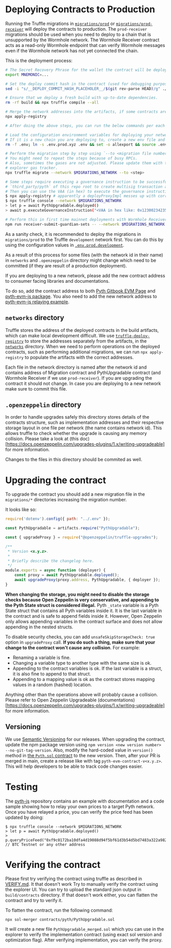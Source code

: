 # Deploying Contracts to Production

Running the Truffle migrations in [`migrations/prod`](migrations/prod) or [`migrations/prod-receiver`](migrations/prod-receiver/) will deploy the contracts to production. The `prod-receiver` migrations should be used when you need to deploy to a chain that is unsupported by the Wormhole network. The Wormhole Receiver contract acts as a read-only Wormhole endpoint that can verify Wormhole messages even if the Wormhole network has not yet connected the chain.

This is the deployment process:

```bash
# The Secret Recovery Phrase for the wallet the contract will be deployed from.
export MNEMONIC=...

# Set the deploy commit hash in the contract (used for debugging purposes)
sed -i "s/__DEPLOY_COMMIT_HASH_PLACEHOLER__/$(git rev-parse HEAD)/g" ./contracts/pyth/Pyth.sol

# Ensure that we deploy a fresh build with up-to-date dependencies.
rm -rf build && npx truffle compile --all

# Merge the network addresses into the artifacts, if some contracts are already deployed.
npx apply-registry

# After doing the above steps, you can run the below commands per each network.

# Load the configuration environment variables for deploying your network. make sure to use right env file.
# If it is a new chain you are deploying to, create a new env file and commit it to the repo.
rm -f .env; ln -s .env.prod.xyz .env && set -o allexport && source .env set && set +o allexport

# Perform the migration step by step using `--to <migration file number>` argument. Some steps require a governance execution to be successful. //TODO the process.
# You might need to repeat the steps because of busy RPCs.
# Also, sometimes the gases are not adjusted. Please update them with the network
# explorer gas tracker.
npx truffle migrate --network $MIGRATIONS_NETWORK --to <step>

# Some steps require executing a governance instruction to be successful, you can use the multisig message builder tool in 
# `third_party/pyth` of this repo root to create multisig transaction and execute it to create the VAA.
# Then you can use the VAA (in hex) to execute the governance instruction. To do so, run:
$ npx apply-registry # apparently a deployProxyImpl messes up with correct address of proxy
$ npx truffle console --network $MIGRATIONS_NETWORK
> let p = await PythUpgradable.deployed()
> await p.executeGovernanceInstruction("<VAA in hex like: 0x123002342352>");

# Perform this in first time mainnet deployments with Wormhole Receiver. (Or when guardian sets are upgraded)
npm run receiver-submit-guardian-sets -- --network $MIGRATIONS_NETWORK
```

As a sanity check, it is recommended to deploy the  migrations in `migrations/prod` to the Truffle `development` network first. You can do this by using the configuration values in [`.env.prod.development`](.env.prod.development).

As a result of this process for some files (with the network id in their name) in `networks` and `.openzeppelin` directory might change which need to be committed (if they are result of a production deployment).

If you are deploying to a new network, please add the new contract address to consumer facing libraries and documentations.

To do so, add the contract address to both [Pyth Gitbook EVM Page](https://github.com/pyth-network/pyth-gitbook/blob/main/consumers/evm.md) and [pyth-evm-js package](https://github.com/pyth-network/pyth-js/blob/main/pyth-evm-js/src/index.ts#L13). You also need to add the new network address to [pyth-evm-js relaying example](https://github.com/pyth-network/pyth-js/blob/main/pyth-evm-js/src/examples/EvmRelay.ts#L47).

## `networks` directory
Truffle stores the address of the deployed contracts in the build artifacts, which can make local development difficult. We use [`truffle-deploy-registry`](https://github.com/MedXProtocol/truffle-deploy-registry) to store the addresses separately from the artifacts, in the [`networks`](networks) directory. When we need to perform operations on the deployed contracts, such as performing additional migrations, we can run `npx apply-registry` to populate the artifacts with the correct addresses.

Each file in the network directory is named after the network id and contains address of Migration contract and PythUpgradable contract
(and Wormhole Receiver if we use `prod-receiver`). If you are upgrading the contract it should not change. In case you are deploying to a new network make sure to commit this file.

## `.openzeppelin` directory
In order to handle upgrades safely this directory stores details of the contracts structure, such as implementation addresses
and their respective storage layout in one file per network (the name contains network id). This allows truffle to 
check whether the upgrade is causing any memory collision. Please take a look at (this doc)[https://docs.openzeppelin.com/upgrades-plugins/1.x/writing-upgradeable] 
for more information.

Changes to the files in this directory should be commited as well.

# Upgrading the contract
To upgrade the contract you should add a new migration file in the `migrations/*` directories increasing the migration number.

It looks like so:

```javascript
require('dotenv').config({ path: "../.env" });

const PythUpgradable = artifacts.require("PythUpgradable");

const { upgradeProxy } = require("@openzeppelin/truffle-upgrades");

/**
 * Version <x.y.z>.
 * 
 * Briefly describe the changelog here.
 */
module.exports = async function (deployer) {
    const proxy = await PythUpgradable.deployed();
    await upgradeProxy(proxy.address, PythUpgradable, { deployer });
}
```

**When changing the storage, you might need to disable the storage checks because Open Zeppelin is very conservative,
and appending to the Pyth State struct is considered illegal.** Pyth `_state` variable is a Pyth State
struct that contains all Pyth variables inside it. It is the last variable in the contract
and is safe to append fields inside it. However, Open Zeppelin only allows appending variables
in the contract surface and does not allow appending in the nested structs.

To disable security checks, you can add 
`unsafeSkipStorageCheck: true` option in `upgradeProxy` call. **If you do such a thing, 
make sure that your change to the contract won't cause any collision**. For example:
- Renaming a variable is fine.
- Changing a variable type to another type with the same size is ok.
- Appending to the contract variables is ok. If the last variable is a struct, it is also fine
  to append to that struct.
- Appending to a mapping value is ok as the contract stores mapping values in a random (hashed) location.

Anything other than the operations above will probably cause a collision. Please refer to Open Zeppelin Upgradeable
(documentations)[https://docs.openzeppelin.com/upgrades-plugins/1.x/writing-upgradeable] for more information.

## Versioning

We use [Semantic Versioning](https://semver.org/) for our releases. When upgrading the contract, update the npm package version using
`npm version <new version number> --no-git-tag-version`. Also, modify the hard-coded value in `version()` method in
[the `Pyth.sol` contract](./contracts/pyth/Pyth.sol) to the new version. Then, after your PR is merged in main, create a release like with tag `pyth-evm-contract-v<x.y.z>`. This will help developers to be able to track code changes easier.

# Testing

The [pyth-js][] repository contains an example with documentation and a code sample showing how to relay your own prices to a
target Pyth network. Once you have relayed a price, you can verify the price feed has been updated by doing:

```
$ npx truffle console --network $MIGRATIONS_NETWORK
> let p = await PythUpgradable.deployed()
> p.queryPriceFeed("0xf9c0172ba10dfa4d19088d94f5bf61d3b54d5bd7483a322a982e1373ee8ea31b") // BTC Testnet or any other address
```

[pyth-js]: https://github.com/pyth-network/pyth-js/tree/main/pyth-evm-js#evmrelay

# Verifying the contract

Please first try verifying the contract using truffle as described in [VERIFY.md](./VERIFY.md). It that doesn't work
Try to manually verify the contract using the explorer UI. You can try to upload the standard json output in `build/contracts`
directory. If that doesn't work either, you can flatten the contract and try to verify it.

To flatten the contract, run the following command:

`npx sol-merger contracts/pyth/PythUpgradable.sol`

It will create a new file `PythUpgradable_merged.sol` which you can use in the explorer to verify the implementation contract (using exact sol version and optimization flag). After verifying implementation, you can verify the proxy.
